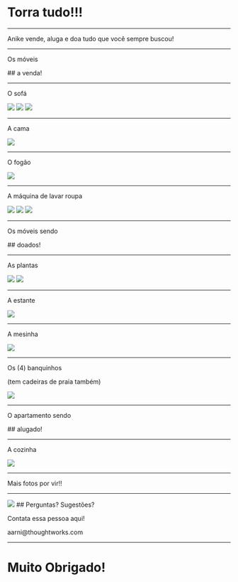 # Torra tudo!!!
<hr />
<p class="subtitle">Anike vende, aluga e doa tudo que você sempre buscou!</p>

---

<p class="subtitle">Os móveis</p>
## a venda!

----

<p class="subtitle">O sofá</p>
<img src="pictures/sofa.JPG" class="picture large-picture" />
<img src="pictures/sofa2.JPG" class="picture large-picture" />
<img src="pictures/sofa-aberto.JPG" class="picture large-picture" />

----

<p class="subtitle">A cama</p>
<img src="pictures/cama.JPG" />

----

<p class="subtitle">O fogão</p>
<img src="pictures/fogao.JPG" />

----

<p class="subtitle">A máquina de lavar roupa</p>
<img src="pictures/maquina.JPG" class="picture large-picture" />
<img src="pictures/maquina2.JPG" class="picture large-picture" />
<img src="pictures/maquina3.JPG" class="picture large-picture" />

---

<p class="subtitle">Os móveis sendo</p>
## doados!

----

<p class="subtitle">As plantas</p>
<img src="pictures/plantas.JPG" class="picture large-picture" />
<img src="pictures/plantas2.JPG" class="picture large-picture" />

----

<p class="subtitle">A estante</p>
<img src="pictures/estante.JPG" />

----

<p class="subtitle">A mesinha</p>
<img src="pictures/mesa.JPG" />

----

<p class="subtitle">Os (4) banquinhos</p>
<p class="subtitle">(tem cadeiras de praia também)</p>
<img src="pictures/banco.JPG" />

---

<p class="subtitle">O apartamento sendo</p>
## alugado!

----

<p class="subtitle">A cozinha</p>
<img src="pictures/cozinha.JPG" />

----

<p class="subtitle">Mais fotos por vir!!</p>

---

<img src="pictures/anike.jpeg" class="picture small-picture" />
## Perguntas? Sugestões?
<p class="subtitle">Contata essa pessoa aqui!</p>
<p class="subtitle">aarni@thoughtworks.com</p>

---

# Muito Obrigado!

